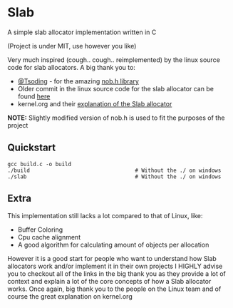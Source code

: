 # Slab

A simple slab allocator implementation written in C

(Project is under MIT, use however you like)

Very much inspired (cough.. cough.. reimplemented) by the linux source code for slab allocators.
A big thank you to:
- [@Tsoding](https://github.com/tsoding) - for the amazing [nob.h library](https://github.com/tsoding/musializer)
- Older commit in the linux source code for the slab allocator can be found [here](https://github.com/torvalds/linux/blob/b1cb0982bdd6f57fed690f796659733350bb2cae/mm/slab.c)
- kernel.org and their [explanation of the Slab allocator](https://www.kernel.org/doc/gorman/html/understand/understand011.html)

**NOTE:** Slightly modified version of nob.h is used to fit the purposes of the project

## Quickstart

```
gcc build.c -o build 
./build                                 # Without the ./ on windows
./slab                                  # Without the ./ on windows
```

## Extra

This implementation still lacks a lot compared to that of Linux, like:
- Buffer Coloring
- Cpu cache alignment
- A good algorithm for calculating amount of objects per allocation

However it is a good start for people who want to understand how Slab allocators work and/or implement it in their own projects
I HIGHLY advise you to checkout all of the links in the big thank you as they provide a lot of context and explain a lot of the core concepts of how a Slab allocator works.
Once again, big thank you to the people on the Linux team and of course the great explanation on kernel.org

